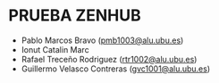 # PRUEBA ZENHUB
- Pablo Marcos Bravo (pmb1003@alu.ubu.es)
- Ionut Catalin Marc
- Rafael Treceño Rodriguez (rtr1002@alu.ubu.es)
- Guillermo Velasco Contreras (gvc1001@alu.ubu.es)
